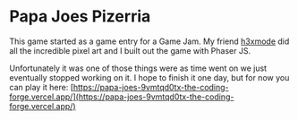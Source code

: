 # Papa Joes Pizerria

This game started as a game entry for a Game Jam. My friend [h3xmode](http://www.h3xmode.xyz/) did all the incredible pixel art and I built out the game with Phaser JS.

Unfortunately it was one of those things were as time went on we just eventually stopped working on it. I hope to finish it one day, but for now you can play it here: [https://papa-joes-9vmtqd0tx-the-coding-forge.vercel.app/](https://papa-joes-9vmtqd0tx-the-coding-forge.vercel.app/)

